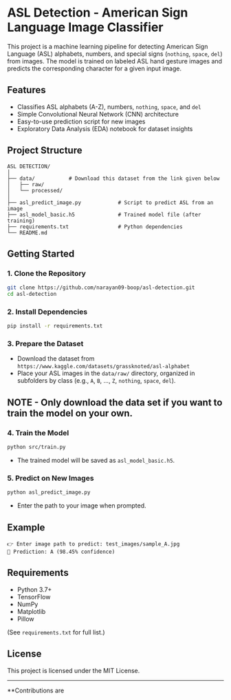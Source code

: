 # ASL Detection - American Sign Language Image Classifier

This project is a machine learning pipeline for detecting American Sign Language (ASL) alphabets, numbers, and special signs (`nothing`, `space`, `del`) from images. The model is trained on labeled ASL hand gesture images and predicts the corresponding character for a given input image.

## Features

- Classifies ASL alphabets (A-Z), numbers, `nothing`, `space`, and `del`
- Simple Convolutional Neural Network (CNN) architecture
- Easy-to-use prediction script for new images
- Exploratory Data Analysis (EDA) notebook for dataset insights

## Project Structure

```
ASL DETECTION/
│
├── data/           # Download this dataset from the link given below
│   ├── raw/         
│   └── processed/    
│
├── asl_predict_image.py            # Script to predict ASL from an image
├── asl_model_basic.h5              # Trained model file (after training)
├── requirements.txt                # Python dependencies
└── README.md
```

## Getting Started

### 1. Clone the Repository

```bash
git clone https://github.com/narayan09-boop/asl-detection.git
cd asl-detection
```

### 2. Install Dependencies

```bash
pip install -r requirements.txt
```

### 3. Prepare the Dataset

- Download the dataset from `https://www.kaggle.com/datasets/grassknoted/asl-alphabet`
- Place your ASL images in the `data/raw/` directory, organized in subfolders by class (e.g., `A`, `B`, ..., `Z`, `nothing`, `space`, `del`).

## NOTE - Only download the data set if you want to train the model on your own.

### 4. Train the Model

```bash
python src/train.py
```
- The trained model will be saved as `asl_model_basic.h5`.

### 5. Predict on New Images

```bash
python asl_predict_image.py
```
- Enter the path to your image when prompted.

## Example

```
👉 Enter image path to predict: test_images/sample_A.jpg
🧠 Prediction: A (98.45% confidence)
```

## Requirements

- Python 3.7+
- TensorFlow
- NumPy
- Matplotlib
- Pillow

(See `requirements.txt` for full list.)

## License

This project is licensed under the MIT License.

---

**Contributions are
